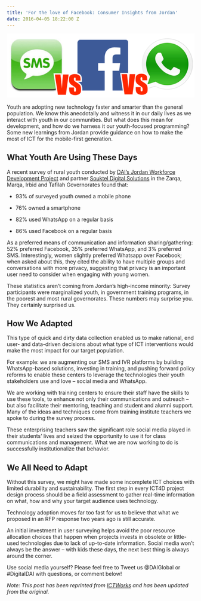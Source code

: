 ```yaml
---
title: 'For the love of Facebook: Consumer Insights from Jordan'
date: 2016-04-05 18:22:00 Z
---
```


![sms-facebook-whatsapp.png](/uploads/sms-facebook-whatsapp.png)

Youth are adopting new technology faster and smarter than the general population. We know this anecdotally and witness it in our daily lives as we interact with youth in our communities. But what does this mean for development, and how do we harness it our youth-focused programming? Some new learnings from Jordan provide guidance on how to make the most of ICT for the mobile-first generation.

## What Youth Are Using These Days

A recent survey of rural youth conducted by [DAI’s Jordan Workforce Development Project](http://www.jordanwfd.org/en-us/) and partner [Souktel Digital Solutions](www.souktel.org) in the Zarqa, Marqa, Irbid and Tafilah Governorates found that:

* 93% of surveyed youth owned a mobile phone

* 76% owned a smartphone

* 82% used WhatsApp on a regular basis

* 86% used Facebook on a regular basis

As a preferred means of communication and information sharing/gathering: 52% preferred Facebook, 35% preferred WhatsApp, and 3% preferred SMS.  Interestingly, women slightly preferred Whatsapp over Facebook; when asked about this, they cited the ability to have multiple groups and conversations with more privacy, suggesting that privacy is an important user need to consider when engaging with young women.

These statistics aren’t coming from Jordan’s high-income minority: Survey participants were marginalized youth, in government training programs, in the poorest and most rural governorates. These numbers may surprise you. They certainly surprised us.

## How We Adapted

This type of quick and dirty data collection enabled us to make rational, end user- and data-driven decisions about what type of ICT interventions would make the most impact for our target population.

For example: we are augmenting our SMS and IVR platforms by building WhatsApp-based solutions, investing in training, and pushing forward policy reforms to enable these centers to leverage the technologies their youth stakeholders use and love – social media and WhatsApp.

We are working with training centers to ensure their staff have the skills to use these tools, to enhance not only their communications and outreach – but also facilitate their mentoring, teaching and student and alumni support. Many of the ideas and techniques come from training institute teachers we spoke to during the survey process.

These enterprising teachers saw the significant role social media played in their students’ lives and seized the opportunity to use it for class communications and management. What we are now working to do is successfully institutionalize that behavior.

## We All Need to Adapt

Without this survey, we might have made some incomplete ICT choices with limited durability and sustainability. The first step in every ICT4D project design process should be a field assessment to gather real-time information on what, how and why your target audience uses technology.

Technology adoption moves far too fast for us to believe that what we proposed in an RFP response two years ago is still accurate.

An initial investment in user surveying helps avoid the poor resource allocation choices that happen when projects invests in obsolete or little-used technologies due to lack of up-to-date information. Social media won’t always be the answer – with kids these days, the next best thing is always around the corner.

Use social media yourself?  Please feel free to Tweet us @DAIGlobal or #DigitalDAI with questions, or comment below!

*Note: This post has been reprinted from [ICTWorks](http://www.ictworks.org/2015/11/11/guess-which-communications-platform-youth-prefer-to-use-today/) and has been updated from the original.*